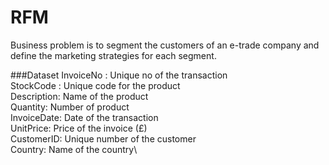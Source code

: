 # RFM

Business problem is to segment the customers of an e-trade company and define the marketing
strategies for each segment.

###Dataset
InvoiceNo : Unique no of the transaction \
StockCode : Unique code for the product\
Description: Name of the product\
Quantity: Number of product\
InvoiceDate: Date of the transaction\
UnitPrice: Price of the invoice (£)\
CustomerID: Unique number of the customer\
Country: Name of the country\
